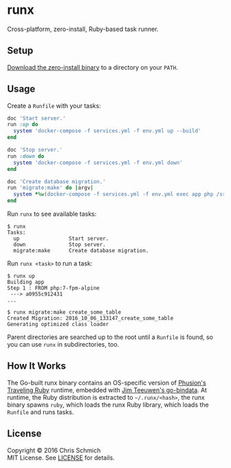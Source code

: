 # runx

Cross-platform, zero-install, Ruby-based task runner.

## Setup

[Download the zero-install binary](https://github.com/schmich/runx/releases) to a directory on your `PATH`.

## Usage

Create a `Runfile` with your tasks:

```ruby
doc 'Start server.'
run :up do
  system 'docker-compose -f services.yml -f env.yml up --build'
end

doc 'Stop server.'
run :down do
  system 'docker-compose -f services.yml -f env.yml down'
end

doc 'Create database migration.'
run 'migrate:make' do |argv|
  system *%w(docker-compose -f services.yml -f env.yml exec app php /src/artisan migrate:make) + argv
end
```

Run `runx` to see available tasks:

```
$ runx
Tasks:
  up                Start server.
  down              Stop server.
  migrate:make      Create database migration.
```

Run `runx <task>` to run a task:

```
$ runx up
Building app
Step 1 : FROM php:7-fpm-alpine
 ---> a0955c912431
...

$ runx migrate:make create_some_table
Created Migration: 2016_10_06_133147_create_some_table
Generating optimized class loader
```

Parent directories are searched up to the root until a `Runfile` is found, so you can use `runx` in subdirectories, too.

## How It Works

The Go-built runx binary contains an OS-specific version of [Phusion's Traveling Ruby](https://github.com/phusion/traveling-ruby) runtime, embedded with [Jim Teeuwen's go-bindata](https://github.com/jteeuwen/go-bindata).
At runtime, the Ruby distribution is extracted to `~/.runx/<hash>`, the runx binary spawns `ruby`, which loads the runx Ruby library, which loads the `Runfile` and runs tasks.

## License

Copyright &copy; 2016 Chris Schmich  
MIT License. See [LICENSE](LICENSE) for details.
